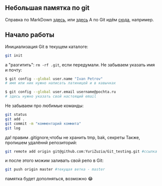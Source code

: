 ## Небольшая памятка по git
Справка по MarkDown [здесь](https://gist.github.com/fomvasss/8dd8cd7f88c67a4e3727f9d39224a84c), или [здесь](https://www.markdownguide.org/cheat-sheet/)
А по Git идём [сюда](https://githowto.com/ru), например.
## Начало работы
Инициализация Git в текущем каталоге:
```bash
git init
```
а "разгитить":  `rm -rf .git`, если передумали.
Не забываем указать имя и почту:
```bash
$ git config --global user.name "Ivan Petrov"
# имя или ник нужно написать латиницей и в кавычках

$ git config --global user.email username@pochta.ru
# здесь нужно указать свой настоящий email
```
Не забываем про любимые команды:
```bash
git status
git add .
git commit -m "комментарий коммита"
git log
```
да! правим .gitignore,чтобы не хранить tmp, bak, секреты
Также, пропишем удалённй репозиторий:
```bash
git remote add origin git@github.com:YuriZuzia/Git_testing.git #ссылка на этот репозиторий
```
и после этого можим заливать свой репо в Git:
```bash
git push origin master #текущая ветка - master
```

памятка будет дополняться, возможно :joy:
